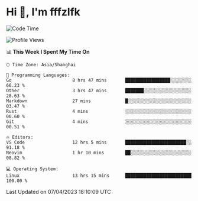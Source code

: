 # Hi 👋, I'm fffzlfk

<!--START_SECTION:waka-->
![Code Time](http://img.shields.io/badge/Code%20Time-144%20hrs%2016%20mins-blue)

![Profile Views](http://img.shields.io/badge/Profile%20Views-0-blue)

📊 **This Week I Spent My Time On** 

```text
🕑︎ Time Zone: Asia/Shanghai

💬 Programming Languages: 
Go                       8 hrs 47 mins       █████████████████░░░░░░░░   66.23 % 
Other                    3 hrs 47 mins       ███████░░░░░░░░░░░░░░░░░░   28.63 % 
Markdown                 27 mins             █░░░░░░░░░░░░░░░░░░░░░░░░   03.47 % 
Rust                     4 mins              ░░░░░░░░░░░░░░░░░░░░░░░░░   00.60 % 
Git                      4 mins              ░░░░░░░░░░░░░░░░░░░░░░░░░   00.51 % 

🔥 Editors: 
VS Code                  12 hrs 5 mins       ███████████████████████░░   91.18 % 
Neovim                   1 hr 10 mins        ██░░░░░░░░░░░░░░░░░░░░░░░   08.82 % 

💻 Operating System: 
Linux                    13 hrs 15 mins      █████████████████████████   100.00 % 
```


 Last Updated on 07/04/2023 18:10:09 UTC
<!--END_SECTION:waka-->
